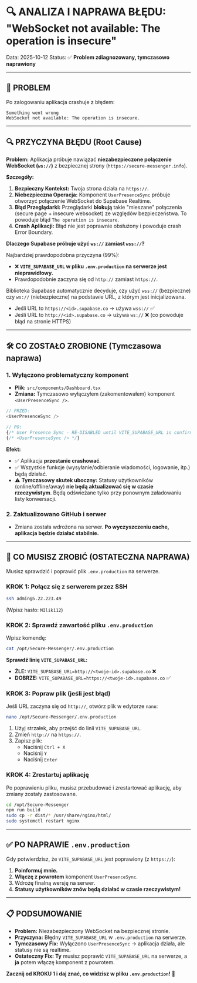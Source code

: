 # 🔍 ANALIZA I NAPRAWA BŁĘDU: "WebSocket not available: The operation is insecure"

Data: 2025-10-12
Status: ✅ **Problem zdiagnozowany, tymczasowo naprawiony**

---

## 🎯 PROBLEM

Po zalogowaniu aplikacja crashuje z błędem:
```
Something went wrong
WebSocket not available: The operation is insecure.
```

---

## 🔍 PRZYCZYNA BŁĘDU (Root Cause)

**Problem:** Aplikacja próbuje nawiązać **niezabezpieczone połączenie WebSocket (`ws://`)** z bezpiecznej strony (`https://secure-messenger.info`).

**Szczegóły:**
1.  **Bezpieczny Kontekst:** Twoja strona działa na `https://`.
2.  **Niebezpieczna Operacja:** Komponent `UserPresenceSync` próbuje otworzyć połączenie WebSocket do Supabase Realtime.
3.  **Błąd Przeglądarki:** Przeglądarki **blokują** takie "mieszane" połączenia (secure page + insecure websocket) ze względów bezpieczeństwa. To powoduje błąd `The operation is insecure`.
4.  **Crash Aplikacji:** Błąd nie jest poprawnie obsłużony i powoduje crash Error Boundary.

**Dlaczego Supabase próbuje użyć `ws://` zamiast `wss://`?**

Najbardziej prawdopodobna przyczyna (99%):
-   ❌ **`VITE_SUPABASE_URL` w pliku `.env.production` na serwerze jest nieprawidłowy.**
-   Prawdopodobnie zaczyna się od `http://` zamiast `https://`.

Biblioteka Supabase automatycznie decyduje, czy użyć `wss://` (bezpieczne) czy `ws://` (niebezpieczne) na podstawie URL, z którym jest inicjalizowana.

-   Jeśli URL to `https://<id>.supabase.co` → używa `wss://` ✅
-   Jeśli URL to `http://<id>.supabase.co` → używa `ws://` ❌ (co powoduje błąd na stronie HTTPS)

---

## 🛠️ CO ZOSTAŁO ZROBIONE (Tymczasowa naprawa)

### **1. Wyłączono problematyczny komponent**

-   **Plik:** `src/components/Dashboard.tsx`
-   **Zmiana:** Tymczasowo wyłączyłem (zakomentowałem) komponent `<UserPresenceSync />`.

```typescript
// PRZED:
<UserPresenceSync />

// PO:
{/* User Presence Sync - RE-DISABLED until VITE_SUPABASE_URL is confirmed to use https:// */}
{/* <UserPresenceSync /> */}
```

**Efekt:**
-   ✅ Aplikacja **przestanie crashować**.
-   ✅ Wszystkie funkcje (wysyłanie/odbieranie wiadomości, logowanie, itp.) będą działać.
-   ⚠️ **Tymczasowy skutek uboczny:** Statusy użytkowników (online/offline/away) **nie będą aktualizować się w czasie rzeczywistym**. Będą odświeżane tylko przy ponownym załadowaniu listy konwersacji.

### **2. Zaktualizowano GitHub i serwer**

-   Zmiana została wdrożona na serwer. **Po wyczyszczeniu cache, aplikacja będzie działać stabilnie.**

---

## 🚀 CO MUSISZ ZROBIĆ (OSTATECZNA NAPRAWA)

Musisz sprawdzić i poprawić plik `.env.production` na serwerze.

### **KROK 1: Połącz się z serwerem przez SSH**

```bash
ssh admin@5.22.223.49
```
(Wpisz hasło: `MIlik112`)

### **KROK 2: Sprawdź zawartość pliku `.env.production`**

Wpisz komendę:
```bash
cat /opt/Secure-Messenger/.env.production
```

**Sprawdź linię `VITE_SUPABASE_URL`:**

-   **ŹLE:** `VITE_SUPABASE_URL=http://<twoje-id>.supabase.co` ❌
-   **DOBRZE:** `VITE_SUPABASE_URL=https://<twoje-id>.supabase.co` ✅

### **KROK 3: Popraw plik (jeśli jest błąd)**

Jeśli URL zaczyna się od `http://`, otwórz plik w edytorze `nano`:

```bash
nano /opt/Secure-Messenger/.env.production
```

1.  Użyj strzałek, aby przejść do linii `VITE_SUPABASE_URL`.
2.  Zmień `http://` na `https://`.
3.  Zapisz plik:
    -   Naciśnij `Ctrl + X`
    -   Naciśnij `Y`
    -   Naciśnij `Enter`

### **KROK 4: Zrestartuj aplikację**

Po poprawieniu pliku, musisz przebudować i zrestartować aplikację, aby zmiany zostały zastosowane.

```bash
cd /opt/Secure-Messenger
npm run build
sudo cp -r dist/* /usr/share/nginx/html/
sudo systemctl restart nginx
```

---

## ✅ PO NAPRAWIE `.env.production`

Gdy potwierdzisz, że `VITE_SUPABASE_URL` jest poprawiony (z `https://`):

1.  **Poinformuj mnie.**
2.  **Włączę z powrotem** komponent `UserPresenceSync`.
3.  Wdrożę finalną wersję na serwer.
4.  **Statusy użytkowników znów będą działać w czasie rzeczywistym!**

---

## 📋 PODSUMOWANIE

-   **Problem:** Niezabezpieczony WebSocket na bezpiecznej stronie.
-   **Przyczyna:** Błędny `VITE_SUPABASE_URL` w `.env.production` na serwerze.
-   **Tymczasowy Fix:** Wyłączono `UserPresenceSync` → aplikacja działa, ale statusy nie są realtime.
-   **Ostateczny Fix:** **Ty** musisz poprawić `VITE_SUPABASE_URL` na serwerze, a **ja** potem włączę komponent z powrotem.

**Zacznij od KROKU 1 i daj znać, co widzisz w pliku `.env.production`!** 🚀
